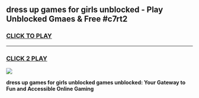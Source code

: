 
## dress up games for girls unblocked - Play Unblocked Gmaes & Free #c7rt2
<h3>
<a href="https://news.freeplayer.one?title=dress_up_games_for_girls_unblocked&ref=03M">CLICK TO PLAY</a></h3>
<hr>

<h3>
<a href="https://news.freeplayer.one?title=dress_up_games_for_girls_unblocked&ref=03M">CLICK 2 PLAY</a>
  
</h3>

<a href="https://news.freeplayer.one?title=dress_up_games_for_girls_unblocked&ref=03M"><img src="https://clearcache.store/games.png"></a>


**dress up games for girls unblocked games unblocked: Your Gateway to Fun and Accessible Online Gaming**
